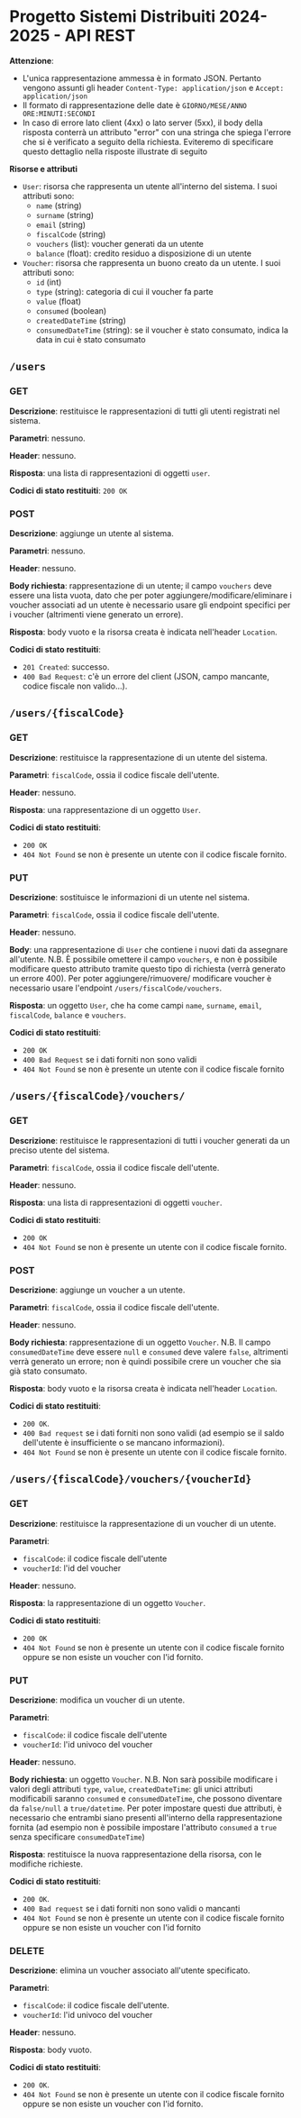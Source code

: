 # Progetto Sistemi Distribuiti 2024-2025 - API REST

**Attenzione**: 
- L'unica rappresentazione ammessa è in formato JSON. Pertanto vengono assunti gli 
header `Content-Type: application/json` e `Accept: application/json`
- Il formato di rappresentazione delle date è `GIORNO/MESE/ANNO ORE:MINUTI:SECONDI`
- In caso di errore lato client (4xx) o lato server (5xx), il body della risposta conterrà un
attributo "error" con una stringa che spiega l'errore che si è verificato a seguito della richiesta.
Eviteremo di specificare questo dettaglio nella risposte illustrate di seguito

**Risorse e attributi**
- `User`: risorsa che rappresenta un utente all'interno del sistema. I suoi attributi sono:
    - `name` (string)
    - `surname` (string)
    - `email` (string)
    - `fiscalCode` (string)
    - `vouchers` (list): voucher generati da un utente
    - `balance` (float): credito residuo a disposizione di un utente
- `Voucher`: risorsa che rappresenta un buono creato da un utente. I suoi attributi sono:
    - `id` (int)
    - `type` (string): categoria di cui il voucher fa parte
    - `value` (float)
    - `consumed` (boolean)
    - `createdDateTime` (string)
    - `consumedDateTime` (string): se il voucher è stato consumato, indica la data in cui è stato 
    consumato

## `/users`

### GET​

**Descrizione**: restituisce le rappresentazioni di tutti gli utenti registrati nel sistema.

**Parametri**: nessuno.

**Header**: nessuno.

**Risposta**: una lista di rappresentazioni di oggetti `user`.

**Codici di stato restituiti**: `200 OK`

### POST

**Descrizione**: aggiunge un utente al sistema.

**Parametri**: nessuno.

**Header**: nessuno.

**Body richiesta**: rappresentazione di un utente; il campo `vouchers` deve essere una lista vuota, 
dato che per poter aggiungere/modificare/eliminare i voucher associati ad un utente è necessario 
usare gli endpoint specifici per i voucher (altrimenti viene generato un errore).

**Risposta**: body vuoto e la risorsa creata è indicata nell'header `Location`.

**Codici di stato restituiti**:

* `201 Created`: successo.
* `400 Bad Request`: c'è un errore del client (JSON, campo mancante, codice fiscale non valido...).

## `/users/{fiscalCode}`

### ​GET

**Descrizione**: restituisce la rappresentazione di un utente del sistema.

**Parametri**: `fiscalCode`, ossia il codice fiscale dell'utente.

**Header**: nessuno.

**Risposta**: una rappresentazione di un oggetto `User`.

**Codici di stato restituiti**: 
* `200 OK`
* `404 Not Found` se non è presente un utente con il codice fiscale fornito.

### PUT

**Descrizione**: sostituisce le informazioni di un utente nel sistema.

**Parametri**: `fiscalCode`, ossia il codice fiscale dell'utente.

**Header**: nessuno.

**Body**: una rappresentazione di `User` che contiene i nuovi dati da assegnare all'utente. 
N.B. È possibile omettere il campo `vouchers`, e non è possibile modificare questo attributo 
tramite questo tipo di richiesta (verrà generato un errore 400). Per poter aggiungere/rimuovere/
modificare voucher è necessario usare l'endpoint `/users/fiscalCode/vouchers`.

**Risposta**: un oggetto `User`, che ha come campi `name`, `surname`, `email`, `fiscalCode`, 
`balance` e `vouchers`.

**Codici di stato restituiti**: 
* `200 OK`
* `400 Bad Request` se i dati forniti non sono validi
* `404 Not Found` se non è presente un utente con il codice fiscale fornito

## `/users/{fiscalCode}/vouchers/`

### GET

**Descrizione**: restituisce le rappresentazioni di tutti i voucher generati da un preciso utente 
del sistema.

**Parametri**: `fiscalCode`, ossia il codice fiscale dell'utente.

**Header**: nessuno.

**Risposta**: una lista di rappresentazioni di oggetti `voucher`.

**Codici di stato restituiti**: 
* `200 OK`
* `404 Not Found` se non è presente un utente con il codice fiscale fornito.

### POST

**Descrizione**: aggiunge un voucher a un utente.

**Parametri**: `fiscalCode`, ossia il codice fiscale dell'utente.

**Header**: nessuno.

**Body richiesta**: rappresentazione di un oggetto `Voucher`. 
N.B. Il campo `consumedDateTime` deve essere `null` e `consumed` deve valere `false`, altrimenti 
verrà generato un errore; non è quindi possibile crere un voucher che sia già stato consumato.

**Risposta**: body vuoto e la risorsa creata è indicata nell'header `Location`.

**Codici di stato restituiti**: 
* `200 OK`.
* `400 Bad request` se i dati forniti non sono validi (ad esempio se il saldo dell'utente è 
                                                        insufficiente o se mancano informazioni).
* `404 Not Found` se non è presente un utente con il codice fiscale fornito.

## `/users/{fiscalCode}/vouchers/{voucherId}`

### GET

**Descrizione**: restituisce la rappresentazione di un voucher di un utente.

**Parametri**: 
* `fiscalCode`: il codice fiscale dell'utente
* `voucherId`: l'id del voucher

**Header**: nessuno.

**Risposta**: la rappresentazione di un oggetto `Voucher`.

**Codici di stato restituiti**: 
* `200 OK`
* `404 Not Found` se non è presente un utente con il codice fiscale fornito oppure se non esiste un 
                  voucher con l'id fornito.

### PUT

**Descrizione**: modifica un voucher di un utente.

**Parametri**: 
* `fiscalCode`: il codice fiscale dell'utente
* `voucherId`: l'id univoco del voucher

**Header**: nessuno.

**Body richiesta**: un oggetto `Voucher`. N.B. Non sarà possibile modificare i valori degli 
attributi `type`, `value`, `createdDateTime`: gli unici attributi modificabili saranno `consumed` e
`consumedDateTime`, che possono diventare da `false/null` a `true/datetime`. Per poter impostare 
questi due attributi, è necessario che entrambi siano presenti all'interno della rappresentazione 
fornita (ad esempio non è possibile impostare l'attributo `consumed` a `true` senza specificare 
`consumedDateTime`)

**Risposta**: restituisce la nuova rappresentazione della risorsa, con le modifiche richieste.

**Codici di stato restituiti**: 
* `200 OK`.
* `400 Bad request` se i dati forniti non sono validi o mancanti
* `404 Not Found` se non è presente un utente con il codice fiscale fornito oppure se non esiste un 
                  voucher con l'id fornito

### DELETE

**Descrizione**: elimina un voucher associato all'utente specificato.

**Parametri**: 
* `fiscalCode`: il codice fiscale dell'utente.
* `voucherId`: l'id univoco del voucher

**Header**: nessuno.

**Risposta**: body vuoto.

**Codici di stato restituiti**: 
* `200 OK`.
* `404 Not Found` se non è presente un utente con il codice fiscale fornito oppure se non esiste un 
                  voucher con l'id fornito.
